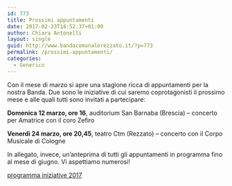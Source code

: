 ```yaml
---
id: 773
title: Prossimi appuntamenti
date: 2017-02-23T18:52:37+01:00
author: Chiara Antonelli
layout: single
guid: http://www.bandacomunalerezzato.it/?p=773
permalink: /prossimi-appuntamenti/
categories:
  - Generico
---
```

Con il mese di marzo si apre una stagione ricca di appuntamenti per la nostra Banda. Due sono le iniziative di cui saremo coprotagonisti il prossimo mese e alle quali tutti sono invitati a partecipare:

**Domenica 12 marzo, ore 16**, auditorium San Barnaba (Brescia) &#8211; concerto per Amatrice con il coro Zefiro

**Venerdì 24 marzo, ore 20,45**, teatro Ctm (Rezzato) &#8211; concerto con il Corpo Musicale di Cologne

In allegato, invece, un&#8217;anteprima di tutti gli appuntamenti in programma fino al mese di giugno. Vi aspettiamo numerosi!

[programma iniziative 2017](http://www.bandacomunalerezzato.it/wp-content/uploads/2017/02/programma-iniziative-2017.pdf)